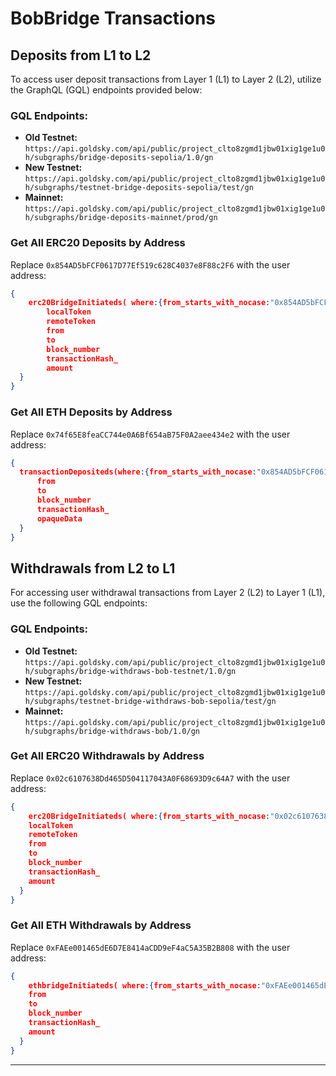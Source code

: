 # BobBridge Transactions

## Deposits from L1 to L2

To access user deposit transactions from Layer 1 (L1) to Layer 2 (L2), utilize the GraphQL (GQL) endpoints provided below:

### GQL Endpoints:

- **Old Testnet:** `https://api.goldsky.com/api/public/project_clto8zgmd1jbw01xig1ge1u0h/subgraphs/bridge-deposits-sepolia/1.0/gn`
- **New Testnet:** `https://api.goldsky.com/api/public/project_clto8zgmd1jbw01xig1ge1u0h/subgraphs/testnet-bridge-deposits-sepolia/test/gn`
- **Mainnet:** `https://api.goldsky.com/api/public/project_clto8zgmd1jbw01xig1ge1u0h/subgraphs/bridge-deposits-mainnet/prod/gn`

### Get All ERC20 Deposits by Address

Replace `0x854AD5bFCF0617D77Ef519c628C4037e8F88c2F6` with the user address:

```json
{
	erc20BridgeInitiateds( where:{from_starts_with_nocase:"0x854AD5bFCF0617D77Ef519c628C4037e8F88c2F6"}) {
        localToken
        remoteToken
        from
        to
        block_number
        transactionHash_
        amount
  }
}
```

### Get All ETH Deposits by Address

Replace `0x74f65E8feaCC744e0A6Bf654aB75F0A2aee434e2` with the user address:

```json
{
  transactionDepositeds(where:{from_starts_with_nocase:"0x854AD5bFCF0617D77Ef519c628C4037e8F88c2F6"}) {
      from
      to
      block_number
      transactionHash_
      opaqueData
  }
}
```

## Withdrawals from L2 to L1

For accessing user withdrawal transactions from Layer 2 (L2) to Layer 1 (L1), use the following GQL endpoints:

### GQL Endpoints:

- **Old Testnet:** `https://api.goldsky.com/api/public/project_clto8zgmd1jbw01xig1ge1u0h/subgraphs/bridge-withdraws-bob-testnet/1.0/gn`
- **New Testnet:** `https://api.goldsky.com/api/public/project_clto8zgmd1jbw01xig1ge1u0h/subgraphs/testnet-bridge-withdraws-bob-sepolia/test/gn`
- **Mainnet:** `https://api.goldsky.com/api/public/project_clto8zgmd1jbw01xig1ge1u0h/subgraphs/bridge-withdraws-bob/1.0/gn`

### Get All ERC20 Withdrawals by Address

Replace `0x02c6107638Dd465D504117043A0F68693D9c64A7` with the user address:

```json
{
	erc20BridgeInitiateds( where:{from_starts_with_nocase:"0x02c6107638Dd465D504117043A0F68693D9c64A7"}) {
    localToken
    remoteToken
    from
    to
    block_number
    transactionHash_
    amount
  }
}
```

### Get All ETH Withdrawals by Address

Replace `0xFAEe001465dE6D7E8414aCDD9eF4aC5A35B2B808` with the user address:

```json
{
	ethbridgeInitiateds( where:{from_starts_with_nocase:"0xFAEe001465dE6D7E8414aCDD9eF4aC5A35B2B808"}) {
    from
    to
    block_number
    transactionHash_
    amount
  }
}
```

---
